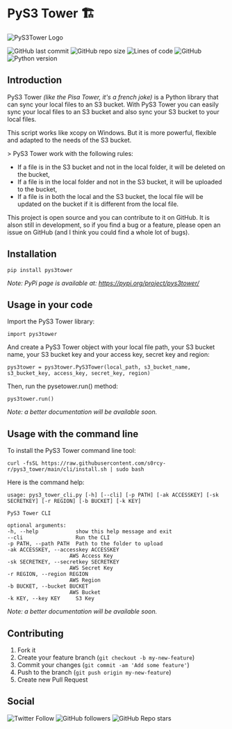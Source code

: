 # PyS3 Tower :building_construction:

![PyS3Tower Logo](https://github.com/s0rcy-r/pys3_tower/blob/main/images/logo.PNG?raw=true)

![GitHub last commit](https://img.shields.io/github/last-commit/s0rcy-r/pys3_tower?style=for-the-badge)
![GitHub repo size](https://img.shields.io/github/repo-size/s0rcy-r/pys3_tower?style=for-the-badge)
![Lines of code](https://img.shields.io/tokei/lines/github/s0rcy-r/pys3_tower?style=for-the-badge)
![GitHub](https://img.shields.io/github/license/s0rcy-r/pys3_tower?style=for-the-badge)
![Python version](https://img.shields.io/badge/Python-v3.9-red?style=for-the-badge)

## Introduction

PyS3 Tower *(like the Pisa Tower, it's a french joke)* is a Python library that can sync your local files to an S3 bucket. With PyS3 Tower you can easily sync your local files to an S3 bucket and also sync your S3 bucket to your local files.

This script works like xcopy on Windows. But it is more powerful, flexible and adapted to the needs of the S3 bucket.

\> PyS3 Tower work with the following rules:
- If a file is in the S3 bucket and not in the local folder, it will be deleted on the bucket,
- If a file is in the local folder and not in the S3 bucket, it will be uploaded to the bucket,
- If a file is in both the local and the S3 bucket, the local file will be updated on the bucket if it is different from the local file.

This project is open source and you can contribute to it on GitHub. It is alson still in development, so if you find a bug or a feature, please open an issue on GitHub (and I think you could find a whole lot of bugs).


## Installation

    pip install pys3tower

*Note: PyPi page is available at: https://pypi.org/project/pys3tower/*


## Usage in your code

Import the PyS3 Tower library:

    import pys3tower

And create a PyS3 Tower object with your local file path, your S3 bucket name, your S3 bucket key and your access key, secret key and region:
    
    pys3tower = pys3tower.PyS3Tower(local_path, s3_bucket_name, s3_bucket_key, access_key, secret_key, region)

Then, run the pysetower.run() method:

    pys3tower.run()

*Note: a better documentation will be available soon.*

## Usage with the command line

To install the PyS3 Tower command line tool:

    curl -fsSL https://raw.githubusercontent.com/s0rcy-r/pys3_tower/main/cli/install.sh | sudo bash

Here is the command help:

    usage: pys3_tower_cli.py [-h] [--cli] [-p PATH] [-ak ACCESSKEY] [-sk SECRETKEY] [-r REGION] [-b BUCKET] [-k KEY]

    PyS3 Tower CLI

    optional arguments:
    -h, --help            show this help message and exit
    --cli                 Run the CLI
    -p PATH, --path PATH  Path to the folder to upload
    -ak ACCESSKEY, --accesskey ACCESSKEY
                        AWS Access Key
    -sk SECRETKEY, --secretkey SECRETKEY
                        AWS Secret Key
    -r REGION, --region REGION
                        AWS Region
    -b BUCKET, --bucket BUCKET
                        AWS Bucket
    -k KEY, --key KEY     S3 Key

*Note: a better documentation will be available soon.*

## Contributing

1. Fork it
2. Create your feature branch (`git checkout -b my-new-feature`)
3. Commit your changes (`git commit -am 'Add some feature'`)
4. Push to the branch (`git push origin my-new-feature`)
5. Create new Pull Request

## Social

![Twitter Follow](https://img.shields.io/twitter/follow/s0rcy_r?style=social)
![GitHub followers](https://img.shields.io/github/followers/s0rcy-r?label=Follow%20me&style=social)
![GitHub Repo stars](https://img.shields.io/github/stars/s0rcy-r/pys3_tower?style=social)
